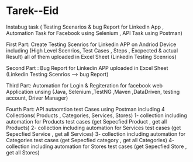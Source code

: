 # Tarek--Eid
Instabug task ( Testing Scenarios & bug Report for LinkedIn App , Automation Task for Facebook using Selenium , API Task using Postman) 

First Part: Create Testing Scenrios for Linkedin APP on Andriod Device including (High Level Scenrios, Test Cases , Steps , Excpected & actual Result) all of them uploaded in Excel Sheet (Linkedin Testing Scenrios)

Second Part : Bug Report for Linkedin APP uploaded in Excel Sheet (Linkedin Testing Scenrios --> bug Report)

Third Part: Automation for Login & Regiteration for facebook web Application unsing (Java, Selenium ,TestNG ,Maven ,DataDriven, testing account, Driver Manager)

Fourth Part: API autaomtion test Cases using Postman including 4 Collections( Products , Categories, Services, Stores)
  1- collection including automation for Products test cases (get Sepecfied Product , get all Products)
  2- collection including automation for Services test cases (get Sepecfied Service , get all Services)
  3- collection including automation for Categories test cases (get Sepecfied category , get all Categories)
  4- collection including automation for Stores test cases (get Sepecfied Store , get all Stores)
